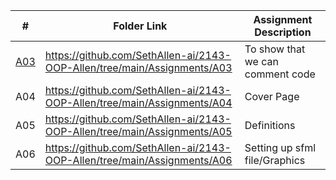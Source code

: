 |   #   | Folder Link | Assignment Description |
| :---: | ----------- | ---------------------- |
|<a href="https://github.com/SethAllen-ai/2143-OOP-Allen/tree/main/Assignments/A03">A03 </a> | https://github.com/SethAllen-ai/2143-OOP-Allen/tree/main/Assignments/A03| To show that we can comment code|
|  A04  | https://github.com/SethAllen-ai/2143-OOP-Allen/tree/main/Assignments/A04| Cover Page |
|  A05  | https://github.com/SethAllen-ai/2143-OOP-Allen/tree/main/Assignments/A05| Definitions|
|  A06  | https://github.com/SethAllen-ai/2143-OOP-Allen/tree/main/Assignments/A06| Setting up sfml file/Graphics|
